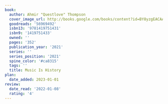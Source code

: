 ```yaml
---
book:
  author: Ahmir "Questlove" Thompson
  cover_image_url: http://books.google.com/books/content?id=BY8yzgEACAAJ&printsec=frontcover&img=1&zoom=1&source=gbs_api
  goodreads: '56969492'
  isbn13: '9781419751431'
  isbn9: '1419751433'
  owned: ''
  pages: '352'
  publication_year: '2021'
  series: ''
  series_position: '2021'
  spine_color: '#ca8315'
  tags: ''
  title: Music Is History
plan:
  date_added: 2023-01-01
review:
  date_read: '2022-01-08'
  rating: '4'
---
```


